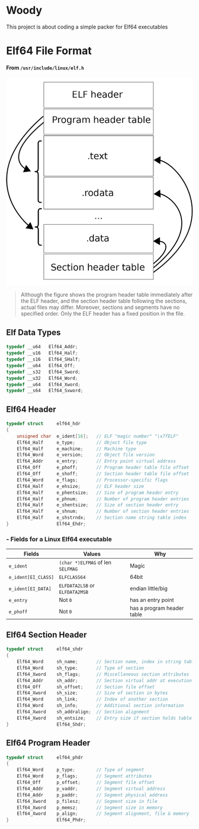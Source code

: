 # Woody

This project is about coding a simple packer for Elf64 executables

# Elf64 File Format

#### From `/usr/include/linux/elf.h`
![](literature/elf_layout.png)

> Although the figure shows the program header table immediately after the ELF header, and the section header table following the sections, actual files may differ. Moreover, sections and segments have no specified order. Only the ELF header has a fixed position in the file.

## Elf Data Types

```c
typedef __u64   Elf64_Addr;
typedef __u16   Elf64_Half;
typedef __s16   Elf64_SHalf;
typedef __u64   Elf64_Off;
typedef __s32   Elf64_Sword;
typedef __u32   Elf64_Word;
typedef __u64   Elf64_Xword;
typedef __s64   Elf64_Sxword;
```

## Elf64 Header

```c
typedef struct     elf64_hdr
{
    unsigned char  e_ident[16];   // ELF "magic number" "\x7fELF"
    Elf64_Half     e_type;        // Object file type
    Elf64_Half     e_machine;     // Machine type
    Elf64_Word     e_version;     // Object file version
    Elf64_Addr     e_entry;       // Entry point virtual address
    Elf64_Off      e_phoff;       // Program header table file offset
    Elf64_Off      e_shoff;       // Section header table file offset
    Elf64_Word     e_flags;       // Processor-specific flags
    Elf64_Half     e_ehsize;      // ELF header size
    Elf64_Half     e_phentsize;   // Size of program header entry
    Elf64_Half     e_phnum;       // Number of program header entries
    Elf64_Half     e_shentsize;   // Size of section header entry
    Elf64_Half     e_shnum;       // Number of section header entries
    Elf64_Half     e_shstrndx;    // Section name string table index
}                  Elf64_Ehdr;
```

### - Fields for a Linux Elf64 executable

| Fields               |  Values                          | Why               |
|----------------------|----------------------------------|-------------------|
|`e_ident`             | `(char *)ELFMAG` of len `SELFMAG`| Magic             |
|`e_ident[EI_CLASS]`   | `ELFCLASS64`                     | 64bit             |
|`e_ident[EI_DATA]`    | `ELFDATA2LSB` or `ELFDATA2MSB`   | endian little/big |
|`e_entry`             | Not `0`                          | has an entry point|
|`e_phoff`             | Not `0`                          | has a program header table|

## Elf64 Section Header

```c
typedef struct     elf64_shdr
{
    Elf64_Word     sh_name;       // Section name, index in string table
    Elf64_Word     sh_type;       // Type of section
    Elf64_Xword    sh_flags;      // Miscellaneous section attributes
    Elf64_Addr     sh_addr;       // Section virtual addr at execution
    Elf64_Off      sh_offset;     // Section file offset
    Elf64_Xword    sh_size;       // Size of section in bytes
    Elf64_Word     sh_link;       // Index of another section
    Elf64_Word     sh_info;       // Additional section information
    Elf64_Xword    sh_addralign;  // Section alignment
    Elf64_Xword    sh_entsize;    // Entry size if section holds table
}                  Elf64_Shdr;
```

## Elf64 Program Header

```c
typedef struct     elf64_phdr
{
    Elf64_Word     p_type;        // Type of segment
    Elf64_Word     p_flags;       // Segment attributes
    Elf64_Off      p_offset;      // Segment file offset
    Elf64_Addr     p_vaddr;       // Segment virtual address
    Elf64_Addr     p_paddr;       // Segment physical address
    Elf64_Xword    p_filesz;      // Segment size in file
    Elf64_Xword    p_memsz;       // Segment size in memory
    Elf64_Xword    p_align;       // Segment alignment, file & memory
}                  Elf64_Phdr;
```
